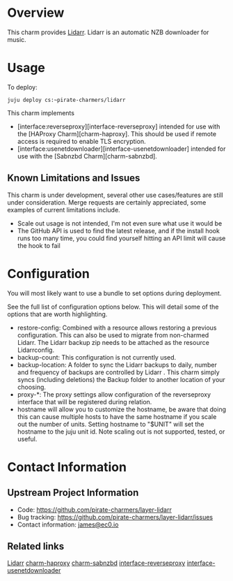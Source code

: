 # Overview

This charm provides [Lidarr](https://github.com/lidarr/Lidarr). Lidarr is an automatic NZB downloader for music.

# Usage

To deploy:

    juju deploy cs:~pirate-charmers/lidarr

This charm implements 
 * [interface:reverseproxy][interface-reverseproxy] intended for use with the 
   [HAProxy Charm][charm-haproxy]. This should be used if remote access is required 
   to enable TLS encryption. 
 * [interface:usenetdownloader][interface-usenetdownloader] intended for use
   with the [Sabnzbd Charm][charm-sabnzbd].  

## Known Limitations and Issues

This charm is under development, several other use cases/features are still under
consideration. Merge requests are certainly appreciated, some examples of
current limitations include.

 * Scale out usage is not intended, I'm not even sure what use it would be
 * The GitHub API is used to find the latest release, and if the install hook runs too many time, you could find
   yourself hitting an API limit will cause the hook to fail

# Configuration
You will most likely want to use a bundle to set options during deployment. 

See the full list of configuration options below. This will detail some of the
options that are worth highlighting.

 - restore-config: Combined with a resource allows restoring a previous
   configuration. This can also be used to migrate from non-charmed
   Lidarr. The Lidarr backup zip needs to be attached as the resource Lidarrconfig. 
 - backup-count: This configuration is not currently used.
 - backup-location: A folder to sync the Lidarr backups to daily, number and
   frequency of backups are controlled by Lidarr . This charm simply syncs
   (including deletions) the Backup folder to another location of your choosing.
 - proxy-*: The proxy settings allow configuration of the reverseproxy interface
   that will be registered during relation.
 - hostname will allow you to customize the hostname, be aware that
   doing this can cause multiple hosts to have the same hostname if you scale
   out the number of units. Setting hostname to "$UNIT" will set the hostname to
   the juju unit id. Note scaling out is not supported, tested, or useful.

# Contact Information

## Upstream Project Information

  - Code: https://github.com/pirate-charmers/layer-lidarr
  - Bug tracking: https://github.com/pirate-charmers/layer-lidarr/issues
  - Contact information: james@ec0.io

## Related links

[Lidarr](https://github.com/lidarr/Lidarr)
[charm-haproxy](https://jujucharms.com/u/pirate-charmers/haproxy)
[charm-sabnzbd](https://jujucharms.com/u/pirate-charmers/sabnzbd)
[interface-reverseproxy](https://github.com/pirate-charmers/interface-reverseproxy)
[interface-usenetdownloader](https://github.com/pirate-charmers/interface-usenet-downloader)

